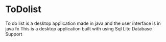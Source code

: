 # ToDolist
To do list is a desktop application made in java and the user interface is in java fx
This is a desktop application built with using Sql Lite Database Support
